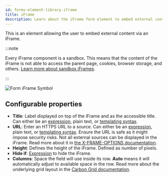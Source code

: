```yaml
---
id: forms-element-library-iframe
title: iFrame
description: Learn about the iFrame form element to embed external content.
---
```


This is an element allowing the user to embed external content via an iFrame.

:::note

Every iFrame component is a sandbox. This means that the content of the iFrame is not able to access the parent page, cookies, browser storage, and others. [Learn more about sandbox iFrames](https://www.w3schools.com/tags/att_iframe_sandbox.asp).

:::

![Form iFrame Symbol](/img/form-icons/form-iframe.svg)

## Configurable properties

- **Title**: Label displayed on top of the iFrame and as the accessible title. Can either be an [expression](../../feel/language-guide/feel-expressions-introduction.md), plain text, or [templating syntax](../configuration/forms-config-templating-syntax.md).
- **URL**: Enter an HTTPS URL to a source. Can either be an [expression](../../feel/language-guide/feel-expressions-introduction.md), plain text, or [templating syntax](../configuration/forms-config-templating-syntax.md). Ensure the URL is safe as it might impose security risks. Not all external sources can be displayed in the iFrame. Read more about it in [the X-FRAME-OPTIONS documentation](https://developer.mozilla.org/en-US/docs/Web/HTTP/Headers/X-Frame-Options).
- **Height**: Defines the height of the iFrame. Defined as number of pixels.
- **Hide if**: [Expression](../../feel/language-guide/feel-expressions-introduction.md) to hide the iFrame.
- **Columns**: Space the field will use inside its row. **Auto** means it will automatically adjust to available space in the row. Read more about the underlying grid layout in the [Carbon Grid documentation](https://carbondesignsystem.com/guidelines/2x-grid/overview).
